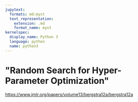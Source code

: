 ```yaml
---
jupytext:
  formats: md:myst
  text_representation:
    extension: .md
    format_name: myst
kernelspec:
  display_name: Python 3
  language: python
  name: python3
---
```


# "Random Search for Hyper-Parameter Optimization"

https://www.jmlr.org/papers/volume13/bergstra12a/bergstra12a